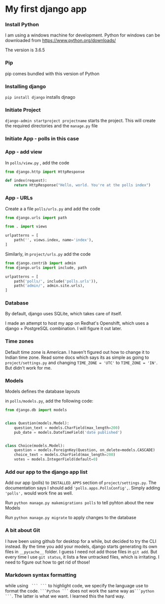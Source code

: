 # My first django app

### Install Python
I am using a windows machine for development. Python for windows can be downloaded from https://www.python.org/downloads/

The version is 3.6.5

### Pip
pip comes bundled with this version of Python

### Installing django
`pip install django` installs djnago

### Initiate Project
`django-admin startproject projectname` starts the project.
This will create the required directories and the `manage.py` file

### Initiate App - polls in this case


### App -  add view
In `polls/view.py` , add the code

```python
from django.http import HttpResponse

def index(request):
    return HttpResponse("Hello, world. You're at the polls index")
```

### App - URLs
Create a a file `polls/urls.py` and add the code

```python
from django.urls import path

from . import views

urlpatterns = [
    path('', views.index, name='index'),
]
```

Similarly, in `project/urls.py` add the code

```python
from django.contrib import admin
from django.urls import include, path

urlpatterns = [
    path('polls/', include('polls.urls')),
    path('admin/', admin.site.urls),
]
```
### Database
By default, django uses SQLite, which takes care of itself.

I made an attempt to host my app on Redhat's Openshift, which uses a django + PostgreSQL combination. I will figure it out later.

### Time zones
Default time zone is American. I haven't figured out how to change it to Indian time zone. Read some docs which says its as simple as going to `project/settings.py` and changing `TIME_ZONE = 'UTC'` to `TIME_ZONE = 'IN'`. But didn't work for me.

### Models
Models defines the database layouts

in `polls/models.py`, add the following code:

```python
from django.db import models


class Question(models.Model):
    question_text = models.CharField(max_length=200)
    pub_date = models.DateTimeField('date published')


class Choice(models.Model):
    question = models.ForeignKey(Question, on_delete=models.CASCADE)
    choice_text = models.CharField(max_length=200)
    votes = models.IntegerField(default=0)
```

### Add our app to the django app list
Add our app (polls) to `INSTALLED_APPS` section of `project/settings.py`. The documentation says I should add `'polls.apps.PollsConfig',`. Simply adding `'polls',` would work fine as well.

Run `python manage.py makemigrations polls` to tell pyhton about the new Models

Run `python manage.py migrate` to apply changes to the database

### A bit about Git

I have been using github for desktop for a  while, but decided to try the CLI instead. By the time you add your models, django starts generating its own files in `__pycache__` folder. I guess I need not add those files in `git add`. But every time I use `git status`, it lists a few untracked files, which is irritating. I need to figure out how to get rid of those!

### Markdown syntax formatting

while using ````  ``` ``` ````  to highlight code, we specify the language use to format the code. ```` ```Python ``` ```` does not work the same way as```` ```python ``` ````. The latter is what we want. I learned this the hard way.
